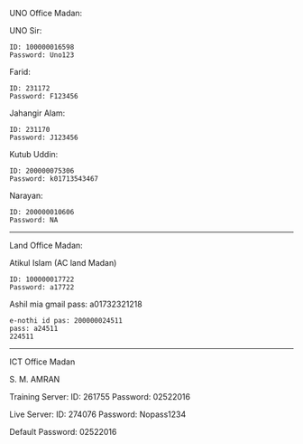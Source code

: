 UNO Office Madan:

UNO Sir:

	ID: 100000016598
	Password: Uno123

Farid:

	ID: 231172
	Password: F123456
	
Jahangir Alam:

	ID: 231170
	Password: J123456

Kutub Uddin:

	ID: 200000075306
	Password: k01713543467

Narayan:

	ID: 200000010606
	Password: NA

-----------------------------------------
Land Office Madan:

Atikul Islam (AC land Madan)

	ID: 100000017722
	Password: a17722


Ashil mia gmail pass: a01732321218

	e-nothi id pas: 200000024511
	pass: a24511
	224511

-----------------------------------------
ICT Office Madan

S. M. AMRAN

Training Server:
	ID: 261755
	Password: 02522016

Live Server:
	ID: 274076
	Password: Nopass1234

Default Password:
	02522016 
